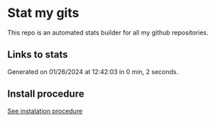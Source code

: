 # Stat my gits

This repo is an automated stats builder for all my github repositories.

## Links to stats


Generated on 01/26/2024 at 12:42:03 in 0 min, 2 seconds.

## Install procedure

[See instalation procedure](./src/install.md)
